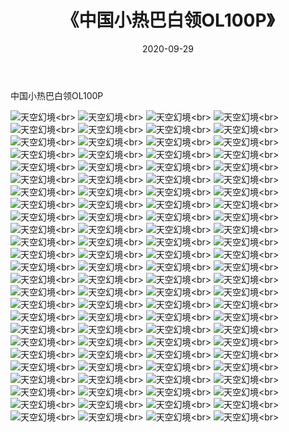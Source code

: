 ﻿---
layout: post
title: 《中国小热巴白领OL100P》
date: 2020-09-29
img: http://photo.orgx.cf/性感/2020/中国小热巴白领OL100P/000.jpg
tags: [美女,性感,泳衣]
---

中国小热巴白领OL100P



![天空幻境](http://photo.orgx.cf/性感/2020/中国小热巴白领OL100P/001.jpg''天空幻境'')<br>
![天空幻境](http://photo.orgx.cf/性感/2020/中国小热巴白领OL100P/002.jpg''天空幻境'')<br>
![天空幻境](http://photo.orgx.cf/性感/2020/中国小热巴白领OL100P/003.jpg''天空幻境'')<br>
![天空幻境](http://photo.orgx.cf/性感/2020/中国小热巴白领OL100P/004.jpg''天空幻境'')<br>
![天空幻境](http://photo.orgx.cf/性感/2020/中国小热巴白领OL100P/005.jpg''天空幻境'')<br>
![天空幻境](http://photo.orgx.cf/性感/2020/中国小热巴白领OL100P/006.jpg''天空幻境'')<br>
![天空幻境](http://photo.orgx.cf/性感/2020/中国小热巴白领OL100P/007.jpg''天空幻境'')<br>
![天空幻境](http://photo.orgx.cf/性感/2020/中国小热巴白领OL100P/008.jpg''天空幻境'')<br>
![天空幻境](http://photo.orgx.cf/性感/2020/中国小热巴白领OL100P/009.jpg''天空幻境'')<br>
![天空幻境](http://photo.orgx.cf/性感/2020/中国小热巴白领OL100P/010.jpg''天空幻境'')<br>
![天空幻境](http://photo.orgx.cf/性感/2020/中国小热巴白领OL100P/011.jpg''天空幻境'')<br>
![天空幻境](http://photo.orgx.cf/性感/2020/中国小热巴白领OL100P/012.jpg''天空幻境'')<br>
![天空幻境](http://photo.orgx.cf/性感/2020/中国小热巴白领OL100P/013.jpg''天空幻境'')<br>
![天空幻境](http://photo.orgx.cf/性感/2020/中国小热巴白领OL100P/014.jpg''天空幻境'')<br>
![天空幻境](http://photo.orgx.cf/性感/2020/中国小热巴白领OL100P/015.jpg''天空幻境'')<br>
![天空幻境](http://photo.orgx.cf/性感/2020/中国小热巴白领OL100P/016.jpg''天空幻境'')<br>
![天空幻境](http://photo.orgx.cf/性感/2020/中国小热巴白领OL100P/017.jpg''天空幻境'')<br>
![天空幻境](http://photo.orgx.cf/性感/2020/中国小热巴白领OL100P/018.jpg''天空幻境'')<br>
![天空幻境](http://photo.orgx.cf/性感/2020/中国小热巴白领OL100P/019.jpg''天空幻境'')<br>
![天空幻境](http://photo.orgx.cf/性感/2020/中国小热巴白领OL100P/020.jpg''天空幻境'')<br>
![天空幻境](http://photo.orgx.cf/性感/2020/中国小热巴白领OL100P/021.jpg''天空幻境'')<br>
![天空幻境](http://photo.orgx.cf/性感/2020/中国小热巴白领OL100P/022.jpg''天空幻境'')<br>
![天空幻境](http://photo.orgx.cf/性感/2020/中国小热巴白领OL100P/023.jpg''天空幻境'')<br>
![天空幻境](http://photo.orgx.cf/性感/2020/中国小热巴白领OL100P/024.jpg''天空幻境'')<br>
![天空幻境](http://photo.orgx.cf/性感/2020/中国小热巴白领OL100P/025.jpg''天空幻境'')<br>
![天空幻境](http://photo.orgx.cf/性感/2020/中国小热巴白领OL100P/026.jpg''天空幻境'')<br>
![天空幻境](http://photo.orgx.cf/性感/2020/中国小热巴白领OL100P/027.jpg''天空幻境'')<br>
![天空幻境](http://photo.orgx.cf/性感/2020/中国小热巴白领OL100P/028.jpg''天空幻境'')<br>
![天空幻境](http://photo.orgx.cf/性感/2020/中国小热巴白领OL100P/029.jpg''天空幻境'')<br>
![天空幻境](http://photo.orgx.cf/性感/2020/中国小热巴白领OL100P/030.jpg''天空幻境'')<br>
![天空幻境](http://photo.orgx.cf/性感/2020/中国小热巴白领OL100P/031.jpg''天空幻境'')<br>
![天空幻境](http://photo.orgx.cf/性感/2020/中国小热巴白领OL100P/032.jpg''天空幻境'')<br>
![天空幻境](http://photo.orgx.cf/性感/2020/中国小热巴白领OL100P/033.jpg''天空幻境'')<br>
![天空幻境](http://photo.orgx.cf/性感/2020/中国小热巴白领OL100P/034.jpg''天空幻境'')<br>
![天空幻境](http://photo.orgx.cf/性感/2020/中国小热巴白领OL100P/035.jpg''天空幻境'')<br>
![天空幻境](http://photo.orgx.cf/性感/2020/中国小热巴白领OL100P/036.jpg''天空幻境'')<br>
![天空幻境](http://photo.orgx.cf/性感/2020/中国小热巴白领OL100P/037.jpg''天空幻境'')<br>
![天空幻境](http://photo.orgx.cf/性感/2020/中国小热巴白领OL100P/038.jpg''天空幻境'')<br>
![天空幻境](http://photo.orgx.cf/性感/2020/中国小热巴白领OL100P/039.jpg''天空幻境'')<br>
![天空幻境](http://photo.orgx.cf/性感/2020/中国小热巴白领OL100P/040.jpg''天空幻境'')<br>
![天空幻境](http://photo.orgx.cf/性感/2020/中国小热巴白领OL100P/041.jpg''天空幻境'')<br>
![天空幻境](http://photo.orgx.cf/性感/2020/中国小热巴白领OL100P/042.jpg''天空幻境'')<br>
![天空幻境](http://photo.orgx.cf/性感/2020/中国小热巴白领OL100P/043.jpg''天空幻境'')<br>
![天空幻境](http://photo.orgx.cf/性感/2020/中国小热巴白领OL100P/044.jpg''天空幻境'')<br>
![天空幻境](http://photo.orgx.cf/性感/2020/中国小热巴白领OL100P/045.jpg''天空幻境'')<br>
![天空幻境](http://photo.orgx.cf/性感/2020/中国小热巴白领OL100P/046.jpg''天空幻境'')<br>
![天空幻境](http://photo.orgx.cf/性感/2020/中国小热巴白领OL100P/047.jpg''天空幻境'')<br>
![天空幻境](http://photo.orgx.cf/性感/2020/中国小热巴白领OL100P/048.jpg''天空幻境'')<br>
![天空幻境](http://photo.orgx.cf/性感/2020/中国小热巴白领OL100P/049.jpg''天空幻境'')<br>
![天空幻境](http://photo.orgx.cf/性感/2020/中国小热巴白领OL100P/050.jpg''天空幻境'')<br>
![天空幻境](http://photo.orgx.cf/性感/2020/中国小热巴白领OL100P/051.jpg''天空幻境'')<br>
![天空幻境](http://photo.orgx.cf/性感/2020/中国小热巴白领OL100P/052.jpg''天空幻境'')<br>
![天空幻境](http://photo.orgx.cf/性感/2020/中国小热巴白领OL100P/053.jpg''天空幻境'')<br>
![天空幻境](http://photo.orgx.cf/性感/2020/中国小热巴白领OL100P/054.jpg''天空幻境'')<br>
![天空幻境](http://photo.orgx.cf/性感/2020/中国小热巴白领OL100P/055.jpg''天空幻境'')<br>
![天空幻境](http://photo.orgx.cf/性感/2020/中国小热巴白领OL100P/056.jpg''天空幻境'')<br>
![天空幻境](http://photo.orgx.cf/性感/2020/中国小热巴白领OL100P/057.jpg''天空幻境'')<br>
![天空幻境](http://photo.orgx.cf/性感/2020/中国小热巴白领OL100P/058.jpg''天空幻境'')<br>
![天空幻境](http://photo.orgx.cf/性感/2020/中国小热巴白领OL100P/059.jpg''天空幻境'')<br>
![天空幻境](http://photo.orgx.cf/性感/2020/中国小热巴白领OL100P/060.jpg''天空幻境'')<br>
![天空幻境](http://photo.orgx.cf/性感/2020/中国小热巴白领OL100P/061.jpg''天空幻境'')<br>
![天空幻境](http://photo.orgx.cf/性感/2020/中国小热巴白领OL100P/062.jpg''天空幻境'')<br>
![天空幻境](http://photo.orgx.cf/性感/2020/中国小热巴白领OL100P/063.jpg''天空幻境'')<br>
![天空幻境](http://photo.orgx.cf/性感/2020/中国小热巴白领OL100P/064.jpg''天空幻境'')<br>
![天空幻境](http://photo.orgx.cf/性感/2020/中国小热巴白领OL100P/065.jpg''天空幻境'')<br>
![天空幻境](http://photo.orgx.cf/性感/2020/中国小热巴白领OL100P/066.jpg''天空幻境'')<br>
![天空幻境](http://photo.orgx.cf/性感/2020/中国小热巴白领OL100P/067.jpg''天空幻境'')<br>
![天空幻境](http://photo.orgx.cf/性感/2020/中国小热巴白领OL100P/068.jpg''天空幻境'')<br>
![天空幻境](http://photo.orgx.cf/性感/2020/中国小热巴白领OL100P/069.jpg''天空幻境'')<br>
![天空幻境](http://photo.orgx.cf/性感/2020/中国小热巴白领OL100P/070.jpg''天空幻境'')<br>
![天空幻境](http://photo.orgx.cf/性感/2020/中国小热巴白领OL100P/071.jpg''天空幻境'')<br>
![天空幻境](http://photo.orgx.cf/性感/2020/中国小热巴白领OL100P/072.jpg''天空幻境'')<br>
![天空幻境](http://photo.orgx.cf/性感/2020/中国小热巴白领OL100P/073.jpg''天空幻境'')<br>
![天空幻境](http://photo.orgx.cf/性感/2020/中国小热巴白领OL100P/074.jpg''天空幻境'')<br>
![天空幻境](http://photo.orgx.cf/性感/2020/中国小热巴白领OL100P/075.jpg''天空幻境'')<br>
![天空幻境](http://photo.orgx.cf/性感/2020/中国小热巴白领OL100P/076.jpg''天空幻境'')<br>
![天空幻境](http://photo.orgx.cf/性感/2020/中国小热巴白领OL100P/077.jpg''天空幻境'')<br>
![天空幻境](http://photo.orgx.cf/性感/2020/中国小热巴白领OL100P/078.jpg''天空幻境'')<br>
![天空幻境](http://photo.orgx.cf/性感/2020/中国小热巴白领OL100P/079.jpg''天空幻境'')<br>
![天空幻境](http://photo.orgx.cf/性感/2020/中国小热巴白领OL100P/080.jpg''天空幻境'')<br>
![天空幻境](http://photo.orgx.cf/性感/2020/中国小热巴白领OL100P/081.jpg''天空幻境'')<br>
![天空幻境](http://photo.orgx.cf/性感/2020/中国小热巴白领OL100P/082.jpg''天空幻境'')<br>
![天空幻境](http://photo.orgx.cf/性感/2020/中国小热巴白领OL100P/083.jpg''天空幻境'')<br>
![天空幻境](http://photo.orgx.cf/性感/2020/中国小热巴白领OL100P/084.jpg''天空幻境'')<br>
![天空幻境](http://photo.orgx.cf/性感/2020/中国小热巴白领OL100P/085.jpg''天空幻境'')<br>
![天空幻境](http://photo.orgx.cf/性感/2020/中国小热巴白领OL100P/086.jpg''天空幻境'')<br>
![天空幻境](http://photo.orgx.cf/性感/2020/中国小热巴白领OL100P/087.jpg''天空幻境'')<br>
![天空幻境](http://photo.orgx.cf/性感/2020/中国小热巴白领OL100P/088.jpg''天空幻境'')<br>
![天空幻境](http://photo.orgx.cf/性感/2020/中国小热巴白领OL100P/089.jpg''天空幻境'')<br>
![天空幻境](http://photo.orgx.cf/性感/2020/中国小热巴白领OL100P/090.jpg''天空幻境'')<br>
![天空幻境](http://photo.orgx.cf/性感/2020/中国小热巴白领OL100P/091.jpg''天空幻境'')<br>
![天空幻境](http://photo.orgx.cf/性感/2020/中国小热巴白领OL100P/092.jpg''天空幻境'')<br>
![天空幻境](http://photo.orgx.cf/性感/2020/中国小热巴白领OL100P/093.jpg''天空幻境'')<br>
![天空幻境](http://photo.orgx.cf/性感/2020/中国小热巴白领OL100P/094.jpg''天空幻境'')<br>
![天空幻境](http://photo.orgx.cf/性感/2020/中国小热巴白领OL100P/095.jpg''天空幻境'')<br>
![天空幻境](http://photo.orgx.cf/性感/2020/中国小热巴白领OL100P/096.jpg''天空幻境'')<br>
![天空幻境](http://photo.orgx.cf/性感/2020/中国小热巴白领OL100P/097.jpg''天空幻境'')<br>
![天空幻境](http://photo.orgx.cf/性感/2020/中国小热巴白领OL100P/098.jpg''天空幻境'')<br>
![天空幻境](http://photo.orgx.cf/性感/2020/中国小热巴白领OL100P/099.jpg''天空幻境'')<br>
![天空幻境](http://photo.orgx.cf/性感/2020/中国小热巴白领OL100P/100.jpg''天空幻境'')<br>